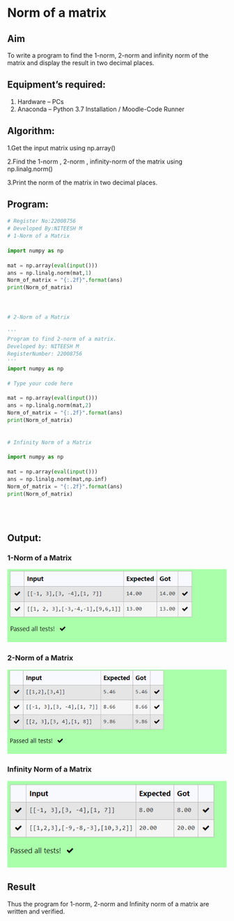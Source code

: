 # Norm of a matrix
## Aim
To write a program to find the 1-norm, 2-norm and infinity norm of the matrix and display the result in two decimal places.
## Equipment’s required:
1.	Hardware – PCs
2.	Anaconda – Python 3.7 Installation / Moodle-Code Runner
## Algorithm:
 1.Get the input matrix using np.array()
 
 2.Find the 1-norm , 2-norm , infinity-norm of the matrix using np.linalg.norm()
 
 3.Print the norm of the matrix in two decimal places.
   
## Program:
```Python
# Register No:22008756
# Developed By:NITEESH M
# 1-Norm of a Matrix

import numpy as np

mat = np.array(eval(input()))
ans = np.linalg.norm(mat,1)
Norm_of_matrix = "{:.2f}".format(ans)
print(Norm_of_matrix)



# 2-Norm of a Matrix

'''
Program to find 2-norm of a matrix.
Developed by: NITEESH M
RegisterNumber: 22008756
'''
import numpy as np

# Type your code here

mat = np.array(eval(input()))
ans = np.linalg.norm(mat,2)
Norm_of_matrix = "{:.2f}".format(ans)
print(Norm_of_matrix)


# Infinity Norm of a Matrix

import numpy as np

mat = np.array(eval(input()))
ans = np.linalg.norm(mat,np.inf)
Norm_of_matrix = "{:.2f}".format(ans)
print(Norm_of_matrix)





```
## Output:
### 1-Norm of a Matrix
![eig](1norm.png)

### 2-Norm of a Matrix
![eig](2norm.png)

### Infinity Norm of a Matrix
![eig](infinitynorm.png)

## Result
Thus the program for 1-norm, 2-norm and Infinity norm of a matrix are written and verified.
